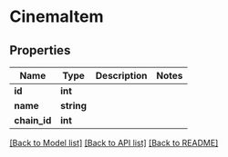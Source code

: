 # CinemaItem

## Properties
Name | Type | Description | Notes
------------ | ------------- | ------------- | -------------
**id** | **int** |  | 
**name** | **string** |  | 
**chain_id** | **int** |  | 

[[Back to Model list]](../README.md#documentation-for-models) [[Back to API list]](../README.md#documentation-for-api-endpoints) [[Back to README]](../README.md)

